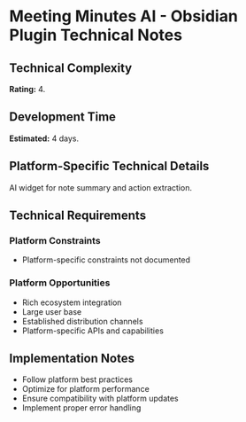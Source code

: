 # Meeting Minutes AI - Obsidian Plugin Technical Notes

## Technical Complexity
**Rating:** 4.

## Development Time
**Estimated:** 4 days.

## Platform-Specific Technical Details
AI widget for note summary and action extraction.

## Technical Requirements

### Platform Constraints
- Platform-specific constraints not documented

### Platform Opportunities
- Rich ecosystem integration
- Large user base
- Established distribution channels
- Platform-specific APIs and capabilities

## Implementation Notes
- Follow platform best practices
- Optimize for platform performance
- Ensure compatibility with platform updates
- Implement proper error handling
